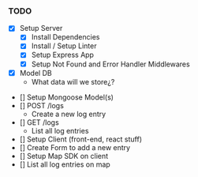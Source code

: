 ### TODO

* [x] Setup Server
    * [x] Install Dependencies
    * [x] Install / Setup Linter
    * [x] Setup Express App
    * [x] Setup Not Found and Error Handler Middlewares
* [x] Model DB
    * What data will we store¿?
* [] Setup Mongoose Model(s)
* [] POST /logs
    * Create a new log entry
* [] GET /logs
    * List all log entries
* [] Setup Client (front-end, react stuff)
* [] Create Form to add a new entry
* [] Setup Map SDK on client
* [] List all log entries on map